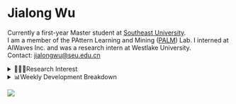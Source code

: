 #  Jialong Wu

Currently a first-year Master student at [Southeast University](https://www.seu.edu.cn/english/).<br>
I am a member of the PAttern Learning and Mining ([PALM](http://palm.seu.edu.cn/home.html)) Lab. I interned at AIWaves Inc. and was a research intern at Westlake University.<br>
Contact: jialongwu@seu.edu.cn
<details><summary>👨🏻‍💻Research Interest</summary>
My current research interests primarily encompass three aspects:

- Exploring the **synergies** between large-scale and small-scale models.
- Investigating the <strong>personalization and interactive</strong> abilities of LLMs.
- Utilizing  <strong>causal inference</strong>  to mitigate bias in conventional NLP tasks.

Recent works:
[Constituency Parsing using LLMs](https://arxiv.org/pdf/2310.19462.pdf), [Agents](https://arxiv.org/pdf/2309.07870.pdf)
</details>

<details><summary>📊Weekly Development Breakdown</summary>

<!--START_SECTION:waka-->

```txt
From: 21 December 2023 - To: 28 December 2023

Total Time: 27 hrs

Python        12 hrs 24 mins  ███████████▒░░░░░░░░░░░░░   45.95 %
Bash          6 hrs 25 mins   ██████░░░░░░░░░░░░░░░░░░░   23.76 %
Other         4 hrs 44 mins   ████▒░░░░░░░░░░░░░░░░░░░░   17.52 %
Text          1 hr 3 mins     █░░░░░░░░░░░░░░░░░░░░░░░░   03.90 %
YAML          1 hr 1 min      █░░░░░░░░░░░░░░░░░░░░░░░░   03.78 %
```

<!--END_SECTION:waka-->

[![wakatime](https://wakatime.com/badge/user/c6720b29-9431-4a60-bc9d-e1fb2b6bd65f.svg)](https://wakatime.com/@c6720b29-9431-4a60-bc9d-e1fb2b6bd65f)
</details>

![](https://komarev.com/ghpvc/?username=callanwu)
